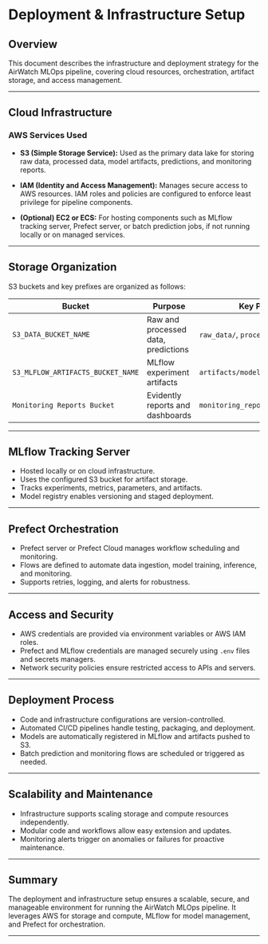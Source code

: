 # Deployment & Infrastructure Setup

## Overview

This document describes the infrastructure and deployment strategy for the AirWatch
MLOps pipeline, covering cloud resources, orchestration, artifact storage, and access
management.

______________________________________________________________________

## Cloud Infrastructure

### AWS Services Used

- **S3 (Simple Storage Service):** Used as the primary data lake for storing raw data,
  processed data, model artifacts, predictions, and monitoring reports.

- **IAM (Identity and Access Management):** Manages secure access to AWS resources. IAM
  roles and policies are configured to enforce least privilege for pipeline components.

- **(Optional) EC2 or ECS:** For hosting components such as MLflow tracking server,
  Prefect server, or batch prediction jobs, if not running locally or on managed
  services.

______________________________________________________________________

## Storage Organization

S3 buckets and key prefixes are organized as follows:

| Bucket                            | Purpose                             | Key Prefix Examples                            |
| --------------------------------- | ----------------------------------- | ---------------------------------------------- |
| `S3_DATA_BUCKET_NAME`             | Raw and processed data, predictions | `raw_data/`, `processed_data/`, `predictions/` |
| `S3_MLFLOW_ARTIFACTS_BUCKET_NAME` | MLflow experiment artifacts         | `artifacts/models/`                            |
| `Monitoring Reports Bucket`       | Evidently reports and dashboards    | `monitoring_reports/data_drift_report_*/`      |

______________________________________________________________________

## MLflow Tracking Server

- Hosted locally or on cloud infrastructure.
- Uses the configured S3 bucket for artifact storage.
- Tracks experiments, metrics, parameters, and artifacts.
- Model registry enables versioning and staged deployment.

______________________________________________________________________

## Prefect Orchestration

- Prefect server or Prefect Cloud manages workflow scheduling and monitoring.
- Flows are defined to automate data ingestion, model training, inference, and
  monitoring.
- Supports retries, logging, and alerts for robustness.

______________________________________________________________________

## Access and Security

- AWS credentials are provided via environment variables or AWS IAM roles.
- Prefect and MLflow credentials are managed securely using `.env` files and secrets
  managers.
- Network security policies ensure restricted access to APIs and servers.

______________________________________________________________________

## Deployment Process

- Code and infrastructure configurations are version-controlled.
- Automated CI/CD pipelines handle testing, packaging, and deployment.
- Models are automatically registered in MLflow and artifacts pushed to S3.
- Batch prediction and monitoring flows are scheduled or triggered as needed.

______________________________________________________________________

## Scalability and Maintenance

- Infrastructure supports scaling storage and compute resources independently.
- Modular code and workflows allow easy extension and updates.
- Monitoring alerts trigger on anomalies or failures for proactive maintenance.

______________________________________________________________________

## Summary

The deployment and infrastructure setup ensures a scalable, secure, and manageable
environment for running the AirWatch MLOps pipeline. It leverages AWS for storage and
compute, MLflow for model management, and Prefect for orchestration.

______________________________________________________________________
